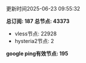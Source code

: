 更新时间2025-06-23 09:55:32

**总订阅: 187**
**总节点: 43373**
- vless节点: 22928
- hysteria2节点: 2

**google ping有效节点: 195**
